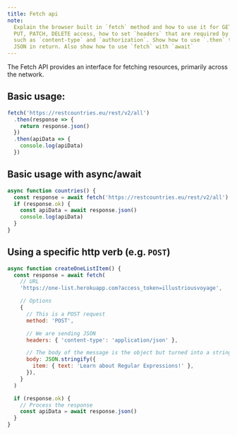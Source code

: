 ```yaml
---
title: Fetch api
note:
  Explain the browser built in `fetch` method and how to use it for GET, POST,
  PUT, PATCH, DELETE access, how to set `headers` that are required by some APIs
  such as `content-type` and `authorization`. Show how to use `.then` to receive
  JSON in return. Also show how to use `fetch` with `await`
---
```


The Fetch API provides an interface for fetching resources, primarily across the
network.

## Basic usage:

```javascript
fetch('https://restcountries.eu/rest/v2/all')
  .then(response => {
    return response.json()
  })
  .then(apiData => {
    console.log(apiData)
  })
```

## Basic usage with async/await

```javascript
async function countries() {
  const response = await fetch('https://restcountries.eu/rest/v2/all')
  if (response.ok) {
    const apiData = await response.json()
    console.log(apiData)
  }
}
```

## Using a specific http verb (e.g. `POST`)

```javascript
async function createOneListItem() {
  const response = await fetch(
    // URL
    'https://one-list.herokuapp.com?access_token=illustriousvoyage',

    // Options
    {
      // This is a POST request
      method: 'POST',

      // We are sending JSON
      headers: { 'content-type': 'application/json' },

      // The body of the message is the object but turned into a string in JSON format
      body: JSON.stringify({
        item: { text: 'Learn about Regular Expressions!' },
      }),
    }
  )

  if (response.ok) {
    // Process the response
    const apiData = await response.json()
  }
}
```
